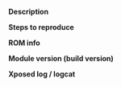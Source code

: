 <!--
You need to fill all informations below or the issue will likely be instantly closed and ignored.
-->

**Description**
<!--
Describe your issue as clear as possible.
-->

**Steps to reproduce**
<!--
Describe how you got the issue.
Example: 1. Pull down QS panel
         2. Toggle stuffs on/off
         3. SystemUI crashes
-->

**ROM info**
<!--
Include basic information about your device here. 
Example: AOSP 8.1 on Xperia XZ (F8332)
         LineageOS 15.1 on Xperia XZ (F8332)
         A random ROM on a random device (device model name)
-->

**Module version (build version)**
<!--
Include your module info her.
Example: Android P-ify version 0.1.0 alpha
         Android P-ify snapshot 0.1.0 alpha #13
-->

**Xposed log / logcat**
<!--
Put your Xpsoed log or logcat here. If they are too long you can upload it somewhere else such as Google Drive and put a PUBLICLY ACCESSIBLE link here.

When to use Xposed log and when to use logcat?
Logcat if you got crashes, xposed log if not.
-->

<!--
Hey there! You found a problem with the module and found your way here to report it? Great! But there are some things you have to keep in mind before submitting a new issue:

First, CHECK FOR DUPLICATES. Use the search function to search for keywords matching your issue. If there already is one which sounds similar to your one, please reply there instead of opening a new issue. Only exception are SystemUI crashes as they can be caused by various reasons. If any contributor finds a duplicate (or the same crash) he will close it.

Second, ALWAYS ATTACH YOUR XPOSED LOG. If an app crashes though you'll have to add a logcat. Use Google to learn how to capture a logcat.

Third, if you are using a stable version from the Xposed repository, INSTALL A SNAPSHOT BUILD to see if the issue is already fixed. You can find these snapshot in the readme.

If the issue is new and not yet fixed in the snapshot builds go ahead and DESCRIBE YOUR ISSUE AS PRECISE AS POSSIBLE, add screenshots or videos if necessary.

Note that there is no time limit in which the issue will be adressed. Some get fixed quickly, others take some time. Don't open a new issue because you think we forgot about the old one - we don't "forget" issues.
Now that you've read all of this (and hopefully followed the instructions... ಠ_ಠ) you can add the description and logs. Do with this text what you want, it won't appear in the issue anyways.
-->
